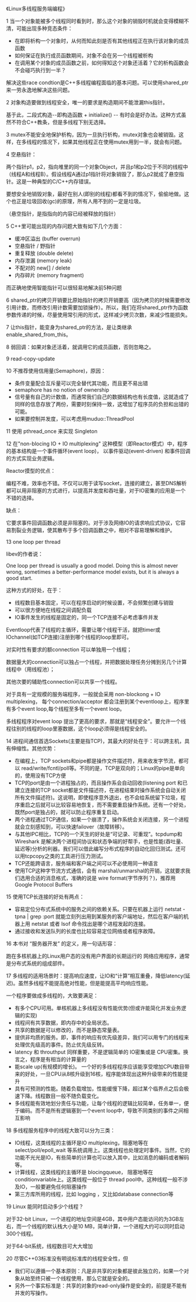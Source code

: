 《Linux多线程服务端编程》

1 当一个对象能被多个线程同时看到时，那么这个对象的销毁时机就会变得模糊不清，可能出现多种竞态条件：

- 在即将析构一个对象时，从何而知此刻是否有其他线程正在执行该对象的成员函数
- 如何保证在执行成员函数期间，对象不会在另一个线程被析构
- 在调用某个对象的成员函数之前，如何得知这个对象还活着？它的析构函数会不会碰巧执行到一半？

解决这些race condtion是C++多线程编程面临的基本问题。可以使用shared_ptr来一劳永逸地解决这些问题。

2 对象构造要做到线程安全，唯一的要求是构造期间不能泄漏this指针。

基于此，二段式构造--即构造函数 + initialize() -- 有时会是好办法。这种方式虽然不符合C++教条，但是多线程下别无选择。

3 mutex不能安全地保护析构，因为一旦执行析构，mutex对象也会被销毁。这样，在多线程的情况下，如果其他线程正在使用mutex用到一半，就会有问题。

4 空悬指针：

两个指针p1，p2，指向堆里的同一个对象Object，并且p1和p2位于不同的线程中（线程A和线程B）。假设线程A通过p1指针将对象销毁了，那么p2就成了悬空指针。这是一种典型的C/C++内存错误。

要想安全地销毁对象，最好在别人(即别的线程)都看不到的情况下，偷偷地做。这个也正是垃圾回收(gc)的原理，所有人用不到的一定是垃圾。

（悬空指针，是指指向的内容已经被释放的指针）

5 C++里可能出现的内存问题大致有如下几个方面：

- 缓冲区溢出 (buffer overrun)
- 空悬指针 / 野指针
- 重复释放 (double delete)
- 内存泄漏 (memory leak)
- 不配对的 new[] / delete
- 内存碎片 (memory fragment)

而正确地使用智能指针可以很轻易地解决前5种问题

6 shared_ptr的拷贝开销要比原始指针的拷贝开销要高（因为拷贝的时候需要修改引用计数，而修改引用计数需要加锁操作）。所以，我们在将shared_ptr作为函数参数传递的时候，尽量使用常引用的形式，这样减少拷贝次数，来减少性能损失。

7 让this指针，能变身为shared_ptr的方法，是让类继承 enable_shared_from_this。

8 弱回调：如果对象还活着，就调用它的成员函数，否则忽略之。

9 read-copy-update

10 不推荐使用信用量(Semaphore)，原因：

- 条件变量配合互斥量可以完全替代其功能，而且更不易出错
- semaphore has no notion of ownership
- 信号量有自己的计数值，而通常我们自己的数据结构也有长度值，这就造成了同样的信息存放了两份，需要时刻保持一致，这增加了程序员的负担和出错的可能。
- 如果要控制并发度，可以考虑用muduo::ThreadPool

11 使用 pthread_once 来实现 Singleton

12 在"non-blocing IO + IO multiplexing" 这种模型（即Reactor模式）中，程序的基本结构是一个事件循环(event loop)， 以事件驱动(event-driven) 和事件回调的方式实现业务逻辑。

Reactor摸型的优点：

编程不难，效率也不错。不仅可以用于读写socket，连接的建立，甚至DNS解析都可以用非阻塞的方式进行，以提高并发度和吞吐量，对于IO密集的应用是一个不错的选择。

缺点：

它要求事件回调函数必须是非阻塞的。对于涉及网络IO的请求响应式协议，它容易割裂业务逻辑，使其散布于多个回调函数之中，相对不容易理解和维护。

13 one loop per thread

libev的作者说：

One loop per thread is usually a good model. Doing this is almost never wrong, sometimes a better-performance model exists, but it is always a good start.

这种方式的好处，在于：

- 线程数目基本固定，可以在程序启动的时候设置，不会频繁创建与销毁
- 可以很方便地在线程之间调配负载
- IO事件发生的线程是固定的，同一个TCP连接不必考虑事件并发

Eventloop代表了线程的主循环，需要让哪个线程干活，就把timer或IOchannel(如TCP连接)注册到哪个线程的loop里即可。

对实时性有要求的额connection 可以单独用一个线程；

数据量大的connection可以独占一个线程，并把数据处理任务分摊到另几个计算线程中（用线程池）；

其他次要的辅助性connection可以共享一个线程。

对于具有一定规模的服务端程序，一般就会采用 non-blockong + IO multiplexing， 每个connection/acceptor 都会注册到某个eventloop上，程序里有多个event loop,每个线程至多有一个event loop。

多线程程序对event loop 提出了更高的要求，那就是“线程安全”。要允许一个线程往别的线程的loop里塞数据，这个loop必须得是线程安全的。

14 进程间通信首选Sockets(主要是指TCP)，其最大的好处在于：可以跨主机，具有伸缩性。其他优势：

- 在编程上，TCP sockets和pipe都是操作文件描述符，用来收发字节流，都可以 read/write/fcntl/poll等。不同的是，TCP是双向的；Linux的pipe是单向的，使用没有TCP方便
- TCP的port是由一个进程独占的，而且操作系会自动回收(listening port 和已建立连接的TCP socket都是文件描述符，在进程结束时操作系统会自动关闭所有文件描述符)。这说明，即使程序意外退出，也不会给系统留下垃圾，程序重启之后就可以比较容易地恢复，而不需要重启操作系统。还有一个好处，既然port是独占的，就可以防止程序重复启动。
- 两个进程通过TCP通信，如果一个崩溃了，操作系统会关闭连接，另一个进程就会立刻感知到，可以快速failover（故障转移）。
- 与其他IPC相比，TCP的一个天生的好处是“可记录、可重现”。tcpdump和Wireshark 是解决两个进程间协议和状态争端的好帮手，也是性能(吞吐量、延迟等)分析的利器。我们可以借此编写分布式程序的自动化回归测试。还可以用tcpcopy之类的工具进行压力测试。
- TCP还能跨语言，服务端和客户端之间可以不必使用同一种语言
- 使用TCP这种字节流方式通信，会有 marshal/unmarshal的开销，这就要求我们选用合适的消息格式，准确的说是 wire format(字节序列？)，推荐用 Google Protocol Buffers

15 使用TCP长连接的好处有两点：

- 容易定位分布式系统中的服务之间的依赖关系。只要在机器上运行 netstat -tpna | grep :port 就能立刻列出用到某服务的客户端地址，然后在客户端的机器上用 netstat 或者 lsof 命令找出是哪个进程发起的连接。
- 通过接收和发送队列的长度也比较容易定位网络或者程序故障。

16 本书对 “服务器开发” 的定义，用一句话形容：

跑在多核机器上的Linux用户态的没有用户界面的长期运行的 网络应用程序，通常是分布式系统的组成部件。

17 多线程的适用场景时：提高响应速度，让IO和“计算”相互重叠，降低latency(延迟)。虽然多线程不能提高绝对性能，但是能提高平均响应性能。

一个程序要做成多线程的，大致要满足：

- 有多个CPU可用。单核机器上多线程没有性能优势(但或许能简化并发业务逻辑的实现)
- 线程间有共享数据，即内存中的全局状态。
- 共享的数据是可以修改的，而不是静态常量表。
- 提供非均质的服务。即，事件的响应有优先级差异，我们可以用专门的线程来处理优先级高的事件。防止优先级反转。
- latency 和 throuthput 同样重要，不是逻辑简单的 IO密集或是 CPU密集。换言之，程序是有相当的计算量的
- 能scale up(有规模的增长)。 一个好的多线程程序应该能享受增加CPU数目带来的好处，一旦CPU从8核升级到16核，程序能体现出这种升级带来的性能提升
- 具有可预测的性能。随着负载增加，性能缓慢下降，超过某个临界点之后会极速下降。线程数目一般不随负载变化。
- 多线程能有效地划分责任与功能，让每个线程的逻辑比较简单，任务单一，便于编码。而不是所有逻辑塞到一个event loop中，导致不同类别的事件之间相互影响

18 多线程服务程序中的线程大致可以分为三类：

- IO线程，这类线程的主循环是IO multiplexing，阻塞地等在 select/poll/epoll_wait 等系统调用上。这类线程也处理定时事件。当然，它的功能不光光是IO，有些简单的计算也可以放入其中，比如消息的编码或者解码等。
- 计算线程，这类线程的主循环是 blocingqueue， 阻塞地等在 conditionvariable上。这类线程一般位于 thread pool中。这种线程一般不涉及IO，一般要避免任何阻塞操作
- 第三方库所用的线程，比如 logging ，又比如database connection等

19 Linux 能同时启动多少个线程？

对于32-bit Linux，一个进程的地址空间是4GB，其中用户态能访问的为3GB左右，而一个线程的默认栈大小是10 MB，简单计算，一个进程大约可以同时启动300个线程。

对于64-bit系统，线程数目可大大增加

20 尽管C++03标准没有明说标准库的线程安全性，但

- 我们可以遵循一个基本原则：凡是非共享的对象都是彼此独立的，如果一个对象从始至终只被一个线程使用，那么它就是安全的。
- 另外一个事实标准是：共享的对象的read-only操作是安全的，前提是不能有并发的写操作。
